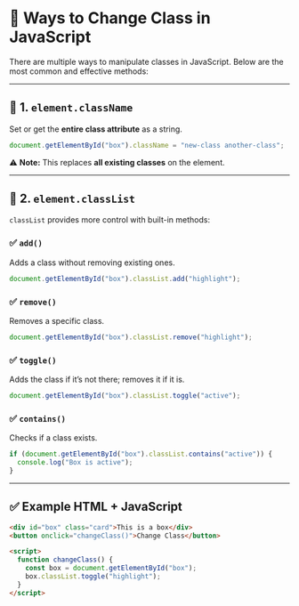 
# 🧠 Ways to Change Class in JavaScript

There are multiple ways to manipulate classes in JavaScript. Below are the most common and effective methods:

---

## 🔹 1. `element.className`

Set or get the **entire class attribute** as a string.

```javascript
document.getElementById("box").className = "new-class another-class";
```

⚠️ **Note:** This replaces **all existing classes** on the element.

---

## 🔹 2. `element.classList`

`classList` provides more control with built-in methods:

### ✅ `add()`
Adds a class without removing existing ones.

```javascript
document.getElementById("box").classList.add("highlight");
```

### ✅ `remove()`
Removes a specific class.

```javascript
document.getElementById("box").classList.remove("highlight");
```

### ✅ `toggle()`
Adds the class if it’s not there; removes it if it is.

```javascript
document.getElementById("box").classList.toggle("active");
```

### ✅ `contains()`
Checks if a class exists.

```javascript
if (document.getElementById("box").classList.contains("active")) {
  console.log("Box is active");
}
```

---

## ✅ Example HTML + JavaScript

```html
<div id="box" class="card">This is a box</div>
<button onclick="changeClass()">Change Class</button>

<script>
  function changeClass() {
    const box = document.getElementById("box");
    box.classList.toggle("highlight");
  }
</script>
```

